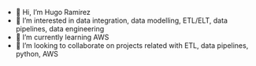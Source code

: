 - 👋 Hi, I’m Hugo Ramirez
- 👀 I’m interested in data integration, data modelling, ETL/ELT, data pipelines, data engineering
- 🌱 I’m currently learning AWS
- 💞️ I’m looking to collaborate on projects related with ETL, data pipelines, python, AWS

<!---
huanrasan/huanrasan is a ✨ special ✨ repository because its `README.md` (this file) appears on your GitHub profile.
You can click the Preview link to take a look at your changes.
--->
